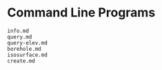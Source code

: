 # Command Line Programs

```{toctree}
info.md
query.md
query-elev.md
borehole.md
isosurface.md
create.md
```
